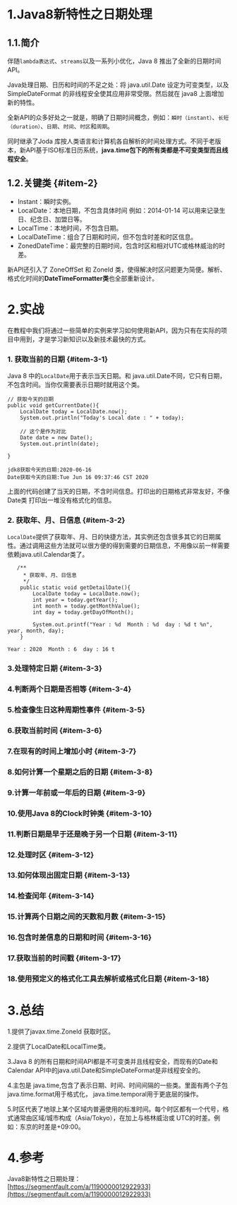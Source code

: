 # 1.Java8新特性之日期处理

## 1.1.简介

伴随`lambda表达式`、`streams`以及一系列小优化，Java 8 推出了全新的日期时间API。

Java处理日期、日历和时间的不足之处：将 java.util.Date 设定为可变类型，以及 SimpleDateFormat 的非线程安全使其应用非常受限。然后就在 java8 上面增加新的特性。

全新API的众多好处之一就是，明确了日期时间概念，例如：`瞬时（instant）`、`长短（duration）`、`日期`、`时间`、`时区`和`周期`。

同时继承了Joda 库按人类语言和计算机各自解析的时间处理方式。不同于老版本，新API基于ISO标准日历系统，**java.time包下的所有类都是不可变类型而且线程安全**。

## 1.2.关键类 {#item-2}

* Instant：瞬时实例。
* LocalDate：本地日期，不包含具体时间 例如：2014-01-14 可以用来记录生日、纪念日、加盟日等。
* LocalTime：本地时间，不包含日期。
* LocalDateTime：组合了日期和时间，但不包含时差和时区信息。
* ZonedDateTime：最完整的日期时间，包含时区和相对UTC或格林威治的时差。

新API还引入了 ZoneOffSet 和 ZoneId 类，使得解决时区问题更为简便。解析、格式化时间的**DateTimeFormatter类**也全部重新设计。

# 2.实战

在教程中我们将通过一些简单的实例来学习如何使用新API，因为只有在实际的项目中用到，才是学习新知识以及新技术最快的方式。

### 1. 获取当前的日期 {#item-3-1}

Java 8 中的`LocalDate`用于表示当天日期。和 java.util.Date不同，它只有日期，不包含时间。当你仅需要表示日期时就用这个类。

```
// 获取今天的日期
public void getCurrentDate(){
    LocalDate today = LocalDate.now();
    System.out.println("Today's Local date : " + today);

    // 这个是作为对比
    Date date = new Date();
    System.out.println(date);

}
```

```
jdk8获取今天的日期:2020-06-16
Date获取今天的日期:Tue Jun 16 09:37:46 CST 2020
```

上面的代码创建了当天的日期，不含时间信息。打印出的日期格式非常友好，不像 Date类 打印出一堆没有格式化的信息。

### 2. 获取年、月、日信息 {#item-3-2}

`LocalDate`提供了获取年、月、日的快捷方法，其实例还包含很多其它的日期属性。通过调用这些方法就可以很方便的得到需要的日期信息，不用像以前一样需要依赖java.util.Calendar类了。

```
   /**
     * 获取年、月、日信息
     */
    public static void getDetailDate(){
        LocalDate today = LocalDate.now();
        int year = today.getYear();
        int month = today.getMonthValue();
        int day = today.getDayOfMonth();

        System.out.printf("Year : %d  Month : %d  day : %d t %n", year, month, day);
    }
```

```
Year : 2020  Month : 6  day : 16 t
```

### 3.处理特定日期 {#item-3-3}

### 4.判断两个日期是否相等 {#item-3-4}

### 5.检查像生日这种周期性事件 {#item-3-5}

### 6.获取当前时间 {#item-3-6}

### 7.在现有的时间上增加小时 {#item-3-7}

### 8.如何计算一个星期之后的日期 {#item-3-8}

### 9.计算一年前或一年后的日期 {#item-3-9}

### 10.使用Java 8的Clock时钟类 {#item-3-10}

### 11.判断日期是早于还是晚于另一个日期 {#item-3-11}

### 12.处理时区 {#item-3-12}

### 13.如何体现出固定日期 {#item-3-13}

### 14.检查闰年 {#item-3-14}

### 15.计算两个日期之间的天数和月数 {#item-3-15}

### 16.包含时差信息的日期和时间 {#item-3-16}

### 17.获取当前的时间戳 {#item-3-17}

### 18.使用预定义的格式化工具去解析或格式化日期 {#item-3-18}

# 3.总结

1.提供了javax.time.ZoneId 获取时区。

2.提供了LocalDate和LocalTime类。

3.Java 8 的所有日期和时间API都是不可变类并且线程安全，而现有的Date和Calendar API中的java.util.Date和SimpleDateFormat是非线程安全的。

4.主包是 java.time,包含了表示日期、时间、时间间隔的一些类。里面有两个子包java.time.format用于格式化， java.time.temporal用于更底层的操作。

5.时区代表了地球上某个区域内普遍使用的标准时间。每个时区都有一个代号，格式通常由区域/城市构成（Asia/Tokyo），在加上与格林威治或 UTC的时差。例如：东京的时差是+09:00。

# 4.参考

Java8新特性之日期处理：  
[https://segmentfault.com/a/1190000012922933](https://segmentfault.com/a/1190000012922933)

